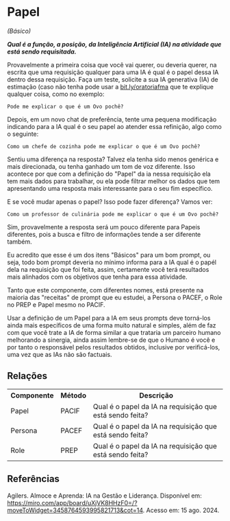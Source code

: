 # Papel 
*(Básico)*

***Qual é a função, a posição, da Inteligência Artificial (IA) na atividade que está sendo requisitada.***

Provavelmente a primeira coisa que você vai querer, ou deveria querer, na escrita que uma requisição qualquer para uma IA é qual é o papel dessa IA dentro dessa requisição. Faça um teste, solicite a sua IA generativa (IA) de estimação (caso não tenha pode usar a [bit.ly/oratoriafma](https://bit.ly/oratoriafma) que te explique qualquer coisa, como no exemplo:
```
Pode me explicar o que é um Ovo pochê?
```
Depois, em um novo chat de preferência, tente uma pequena modificação indicando para a IA qual é o seu papel ao atender essa refinição, algo como o seguinte:
```
Como um chefe de cozinha pode me explicar o que é um Ovo pochê?
```

Sentiu uma diferença na resposta? Talvez ela tenha sido menos genérica e mais direcionada, ou tenha ganhado um tom de voz diferente. Isso acontece por que com a definição do "Papel" da ia nessa requisição ela tem mais dados para trabalhar, ou ela pode filtrar melhor os dados que tem apresentando uma resposta mais interessante para o seu fim específico.

E se você mudar apenas o papel? Isso pode fazer diferença? Vamos ver:
```
Como um professor de culinária pode me explicar o que é um Ovo pochê?
```

Sim, provavelmente a resposta será um pouco diferente para Papeis diferentes, pois a busca e filtro de informações tende a ser diferente também.

Eu acredito que esse é um dos itens "Básicos" para um bom prompt, ou seja, todo bom prompt deveria no mínimo informa para a IA qual é o papél dela na requisição que foi feita, assim, certamente você terá resultados mais alinhados com os objetivos que tenha para essa atividade.

Tanto que este componente, com diferentes nomes, está presente na maioria das "receitas" de prompt que eu estudei, a Persona o PACEF, o Role no PREP e Papel mesmo no PACIF.

Usar a definição de um Papel para a IA em seus prompts deve torná-los ainda mais específicos de uma forma muito natural e simples, além de faz com que você trate a IA de forma similar a que trataria um parceiro humano melhorando a sinergia, ainda assim lembre-se de que o Humano é você e por tanto o responsável pelos resultados obtidos, inclusive por verificá-los, uma vez que as IAs não são factuais.

## Relações
<table>
<tr>
  <th>Componente</th>	<th>Método</th>	<th>Descrição</th>
</tr>
<tr>
  <td>Papel</td><td>PACIF</td><td>	Qual é o papel da IA na requisição que está sendo feita?</td>
</tr>
  <tr>
  <td>Persona</td><td>PACEF</td><td>	Qual é o papel da IA na requisição que está sendo feita?</td>
</tr>
<tr>
  <td>Role</td><td>PREP</td><td>	Qual é o papel da IA na requisição que está sendo feita?</td>
</tr>
</table>

## Referências
Agilers. Almoce e Aprenda: IA na Gestão e Liderança. Disponível em: https://miro.com/app/board/uXjVK8HHzF0=/?moveToWidget=3458764593995821713&cot=14. Acesso em: 15 ago. 2024.



